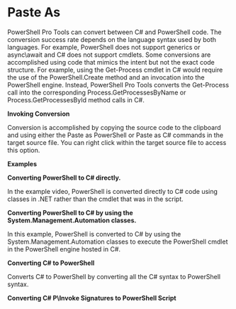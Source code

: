 # Paste As

PowerShell Pro Tools can convert between C\# and PowerShell code. The conversion success rate depends on the language syntax used by both languages. For example, PowerShell does not support generics or async\await and C\# does not support cmdlets. Some conversions are accomplished using code that mimics the intent but not the exact code structure. For example, using the Get-Process cmdlet in C\# would require the use of the PowerShell.Create method and an invocation into the PowerShell engine. Instead, PowerShell Pro Tools converts the Get-Process call into the corresponding Process.GetProcessesByName or Process.GetProcessesById method calls in C\#.

**Invoking Conversion**

Conversion is accomplished by copying the source code to the clipboard and using either the Paste as PowerShell or Paste as C\# commands in the target source file. You can right click within the target source file to access this option.

**Examples**

**Converting PowerShell to C\# directly.**

In the example video, PowerShell is converted directly to C\# code using classes in .NET rather than the cmdlet that was in the script.

**Converting PowerShell to C\# by using the System.Management.Automation classes.** 

In this example, PowerShell is converted to C\# by using the System.Management.Automation classes to execute the PowerShell cmdlet in the PowerShell engine hosted in C\#.

**Converting C\# to PowerShell**

Converts C\# to PowerShell by converting all the C\# syntax to PowerShell syntax.

**Converting C\# P\Invoke Signatures to PowerShell Script**

